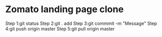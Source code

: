 # Zomato landing page clone

Step 1:git status
Step 2:git . add
Step 3:git commmit -m "Message"
Step 4:git push origin master
Step 5:git pull origin master